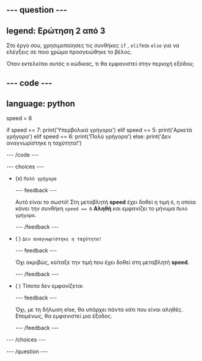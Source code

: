
--- question ---
---
legend: Ερώτηση 2 από 3
---

Στο έργο σου, χρησιμοποίησες τις συνθήκες `if` , `elif`και `else` για να ελέγξεις σε ποιο χρώμα προσγειώθηκε το βέλος.

Όταν εκτελείται αυτός ο κώδικας, τι θα εμφανιστεί στην περιοχή εξόδου;

--- code ---
---
language: python
---

speed = 6

if speed == 7: 
  print('Υπερβολικά γρήγορα') 
elif speed == 5: 
  print('Αρκετά γρήγορα') 
elif speed == 6: 
  print('Πολύ γρήγορα') 
else: 
  print('Δεν αναγνωρίστηκε η ταχύτητα!')

--- /code ---

--- choices ---

- (x) `Πολύ γρήγορα`

  --- feedback ---

  Αυτό είναι το σωστό! Στη μεταβλητή **speed** έχει δοθεί η τιμή `6`, η οποία κάνει την συνθήκη `speed == 6` **Αληθή** και εμφανίζει το μήνυμα `Πολύ γρήγορα`.

  --- /feedback ---

- ( ) `Δεν αναγνωρίστηκε η ταχύτητα!`

  --- feedback ---

  Όχι ακριβώς, κοίταξε την τιμή που έχει δοθεί στη μεταβλητή **speed**.

  --- /feedback ---

- ( ) Τίποτα δεν εμφανίζεται

  --- feedback ---

  Όχι, με τη δήλωση else, θα υπάρχει πάντα κάτι που είναι αληθές. Επομένως, θα εμφανιστεί μια έξοδος.

  --- /feedback ---

--- /choices ---

--- /question ---
